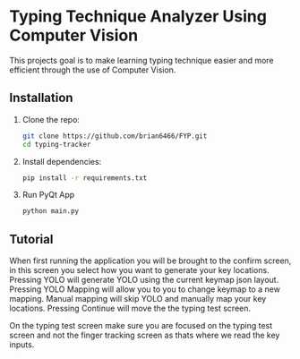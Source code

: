 # Typing Technique Analyzer Using Computer Vision

This projects goal is to make learning typing technique easier and more efficient through the use of Computer Vision.

## Installation

1. Clone the repo:
   ```bash
   git clone https://github.com/brian6466/FYP.git
   cd typing-tracker
   ```
2. Install dependencies:
   ```bash
   pip install -r requirements.txt
   ```

4. Run PyQt App
    ```bash
    python main.py
    ```

## Tutorial
When first running the application you will be brought to the confirm screen, in this screen you select how you want to generate your key locations. Pressing YOLO will generate YOLO using the current keymap json layout. Pressing YOLO Mapping will allow you to you to change keymap to a new mapping. Manual mapping will skip YOLO and manually map your key locations. Pressing Continue will move the the typing test screen.

On the typing test screen make sure you are focused on the typing test screen and not the finger tracking screen as thats where we read the key inputs.
